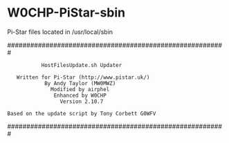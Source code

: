 # W0CHP-PiStar-sbin
Pi-Star files located in /usr/local/sbin 

#########################################################
                                                        
               HostFilesUpdate.sh Updater               
                                                        
       Written for Pi-Star (http://www.pistar.uk/)      
                By Andy Taylor (MW0MWZ) 
                  Modified by airphel
                   Enhanced by W0CHP                    
                     Version 2.10.7                  
                                                        
    Based on the update script by Tony Corbett G0WFV    
                                                        
#########################################################
